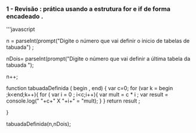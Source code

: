 ### 1 - Revisão : prática usando a estrutura  for e if de forma encadeado .

'''javascript 


n = parseInt(prompt("Digite o número que vai definir o inicio de tabelas de tabuada") ;

nDois= parseInt(prompt("Digite o número que vai definir a última tabela da tabuada ");

n++;

function tabuadaDefinida ( begin , end) {
  var c=0;
  for (var k = begin ;k<end;k++){
    for ( var i = 0 ; i<c;i++){
      var mult = c * i ; 
       var result = console.log(" "+c+" X "+i+" = "mult);
     }
   }
 return result ;

}
       

tabuadaDefinida(n,nDois); 


```

  
